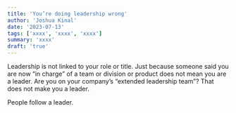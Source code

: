 ```yaml
---
title: 'You’re doing leadership wrong'
author: 'Joshua Kinal'
date: '2023-07-13'
tags: ['xxxx', 'xxxx', 'xxxx']
summary: 'xxxx'
draft: 'true'
---
```


Leadership is not linked to your role or title. Just because someone said you are now “in charge” of a team or division or product does not mean you are a leader. Are you on your company’s “extended leadership team”? That does not make you a leader.

People follow a leader.
